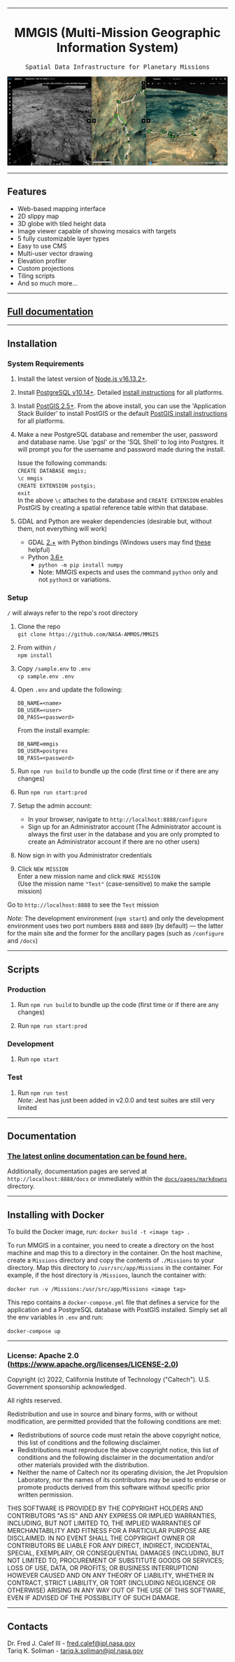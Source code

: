 <hr>
<div align="center">
  <h1 align="center">
      MMGIS (Multi-Mission Geographic Information System)
  </h1>
</div>

<pre align="center">Spatial Data Infrastructure for Planetary Missions</pre>

<span style="display:block;text-align:center">![Example](/documentation/images/Full_Example.png)</span>

---

## Features

- Web-based mapping interface
- 2D slippy map
- 3D globe with tiled height data
- Image viewer capable of showing mosaics with targets
- 5 fully customizable layer types
- Easy to use CMS
- Multi-user vector drawing
- Elevation profiler
- Custom projections
- Tiling scripts
- And so much more...

---

## [Full documentation](https://nasa-ammos.github.io/MMGIS/)

---

## Installation

### System Requirements

1. Install the latest version of [Node.js v16.13.2+](https://nodejs.org/en/download/).

1. Install [PostgreSQL v10.14+](https://www.enterprisedb.com/downloads/postgres-postgresql-downloads). Detailed [install instructions](https://www.postgresqltutorial.com/postgresql-getting-started/) for all platforms.
1. Install [PostGIS 2.5+](https://postgis.net/install/). From the above install, you can use the 'Application Stack Builder' to install PostGIS or the default [PostGIS install instructions](https://postgis.net/install/) for all platforms.
1. Make a new PostgreSQL database and remember the user, password and database name.
   Use 'pgsl' or the 'SQL Shell' to log into Postgres. It will prompt you for the username and password made during the install.

   Issue the following commands:  
    `CREATE DATABASE mmgis;`  
    `\c mmgis`  
    `CREATE EXTENSION postgis;`  
    `exit`  
   In the above `\c` attaches to the database and `CREATE EXTENSION` enables PostGIS by creating a spatial reference table within that database.

1. GDAL and Python are weaker dependencies (desirable but, without them, not everything will work)

   - GDAL [2.+](https://gdal.org/download.html) with Python bindings (Windows users may find [these](https://www.lfd.uci.edu/~gohlke/pythonlibs/#gdal) helpful)
   - Python [3.6+](https://www.python.org/downloads/release/python-396/)
     - `python -m pip install numpy`
     - Note: MMGIS expects and uses the command `python` only and not `python3` or variations.

### Setup

`/` will always refer to the repo's root directory

1. Clone the repo  
   `git clone https://github.com/NASA-AMMOS/MMGIS`

1. From within `/`  
   `npm install`

1. Copy `/sample.env` to `.env`  
   `cp sample.env .env`

1. Open `.env` and update the following:

   ```
   DB_NAME=<name>
   DB_USER=<user>
   DB_PASS=<password>
   ```

   From the install example:

   ```
   DB_NAME=mmgis
   DB_USER=postgres
   DB_PASS=<password>
   ```

1. Run `npm run build` to bundle up the code (first time or if there are any changes)

1. Run `npm run start:prod`

1. Setup the admin account:

   - In your browser, navigate to `http://localhost:8888/configure`
   - Sign up for an Administrator account (The Administrator account is always the first user in the database and you are only prompted to create an Administrator account if there are no other users)

1. Now sign in with you Administrator credentials

1. Click `NEW MISSION`  
   Enter a new mission name and click `MAKE MISSION`  
   (Use the mission name `"Test"` (case-sensitive) to make the sample mission)

Go to `http://localhost:8888` to see the `Test` mission

_Note:_ The development environment (`npm start`) and only the development environment uses two port numbers `8888` and `8889` (by default) — the latter for the main site and the former for the ancillary pages (such as `/configure` and `/docs`)

---

## Scripts

### Production

1. Run `npm run build` to bundle up the code (first time or if there are any changes)

1. Run `npm run start:prod`

### Development

1. Run `npm start`

### Test

1. Run `npm run test`  
   _Note:_ Jest has just been added in v2.0.0 and test suites are still very limited

---

## Documentation

### [The latest online documentation can be found here.](https://nasa-ammos.github.io/MMGIS/)

Additionally, documentation pages are served at `http://localhost:8888/docs` or immediately within the [`docs/pages/markdowns`](/docs/pages/markdowns) directory.

---

## Installing with Docker

To build the Docker image, run:
`docker build -t <image tag> .`

To run MMGIS in a container, you need to create a directory on the host machine and map this to a directory in the container. On the host machine, create a `Missions` directory and copy the contents of `./Missions` to your directory. Map this directory to `/usr/src/app/Missions` in the container. For example, if the host directory is `/Missions`, launch the container with:

`docker run -v /Missions:/usr/src/app/Missions <image tag>`

This repo contains a `docker-compose.yml` file that defines a service for the application and a PostgreSQL database with PostGIS installed. Simply set all the env variables in `.env` and run:

`docker-compose up`

---

### License: Apache 2.0 (https://www.apache.org/licenses/LICENSE-2.0)

Copyright (c) 2022, California Institute of Technology ("Caltech"). U.S. Government sponsorship acknowledged.

All rights reserved.

Redistribution and use in source and binary forms, with or without modification, are permitted provided that the following conditions are met:

- Redistributions of source code must retain the above copyright notice, this list of conditions and the following disclaimer.
- Redistributions must reproduce the above copyright notice, this list of conditions and the following disclaimer in the documentation and/or other materials provided with the distribution.
- Neither the name of Caltech nor its operating division, the Jet Propulsion Laboratory, nor the names of its contributors may be used to endorse or promote products derived from this software without specific prior written permission.

THIS SOFTWARE IS PROVIDED BY THE COPYRIGHT HOLDERS AND CONTRIBUTORS "AS IS" AND ANY EXPRESS OR IMPLIED WARRANTIES, INCLUDING, BUT NOT LIMITED TO, THE IMPLIED WARRANTIES OF MERCHANTABILITY AND FITNESS FOR A PARTICULAR PURPOSE ARE DISCLAIMED. IN NO EVENT SHALL THE COPYRIGHT OWNER OR CONTRIBUTORS BE LIABLE FOR ANY DIRECT, INDIRECT, INCIDENTAL, SPECIAL, EXEMPLARY, OR CONSEQUENTIAL DAMAGES (INCLUDING, BUT NOT LIMITED TO, PROCUREMENT OF SUBSTITUTE GOODS OR SERVICES; LOSS OF USE, DATA, OR PROFITS; OR BUSINESS INTERRUPTION) HOWEVER CAUSED AND ON ANY THEORY OF LIABILITY, WHETHER IN CONTRACT, STRICT LIABILITY, OR TORT (INCLUDING NEGLIGENCE OR OTHERWISE) ARISING IN ANY WAY OUT OF THE USE OF THIS SOFTWARE, EVEN IF ADVISED OF THE POSSIBILITY OF SUCH DAMAGE.

---

## Contacts

Dr. Fred J. Calef III - fred.calef@jpl.nasa.gov  
Tariq K. Soliman - tariq.k.soliman@jpl.nasa.gov
